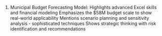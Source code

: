 1. Municipal Budget Forecasting Model:
Highlights advanced Excel skills and financial modeling
Emphasizes the $58M budget scale to show real-world applicability
Mentions scenario planning and sensitivity analysis - sophisticated techniques
Shows strategic thinking with risk identification and recommendations
